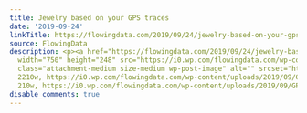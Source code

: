 ```yaml
---
title: Jewelry based on your GPS traces
date: '2019-09-24'
linkTitle: https://flowingdata.com/2019/09/24/jewelry-based-on-your-gps-traces/
source: FlowingData
description: <p><a href="https://flowingdata.com/2019/09/24/jewelry-based-on-your-gps-traces/"><img
  width="750" height="248" src="https://i0.wp.com/flowingdata.com/wp-content/uploads/2019/09/GPX-jewelry.png?fit=750%2C248&amp;ssl=1"
  class="attachment-medium size-medium wp-post-image" alt="" srcset="https://i0.wp.com/flowingdata.com/wp-content/uploads/2019/09/GPX-jewelry.png?w=2210&amp;ssl=1
  2210w, https://i0.wp.com/flowingdata.com/wp-content/uploads/2019/09/GPX-jewelry.png?resize=210%2C70&amp;ssl=1
  210w, https://i0.wp.com/flowingdata.com/wp-content/uploads/2019/09/GPX-jewelry.png?resize=750%2C248&amp;ssl=1  ...
disable_comments: true
---
```

<p><a href="https://flowingdata.com/2019/09/24/jewelry-based-on-your-gps-traces/"><img width="750" height="248" src="https://i0.wp.com/flowingdata.com/wp-content/uploads/2019/09/GPX-jewelry.png?fit=750%2C248&amp;ssl=1" class="attachment-medium size-medium wp-post-image" alt="" srcset="https://i0.wp.com/flowingdata.com/wp-content/uploads/2019/09/GPX-jewelry.png?w=2210&amp;ssl=1 2210w, https://i0.wp.com/flowingdata.com/wp-content/uploads/2019/09/GPX-jewelry.png?resize=210%2C70&amp;ssl=1 210w, https://i0.wp.com/flowingdata.com/wp-content/uploads/2019/09/GPX-jewelry.png?resize=750%2C248&amp;ssl=1  ...